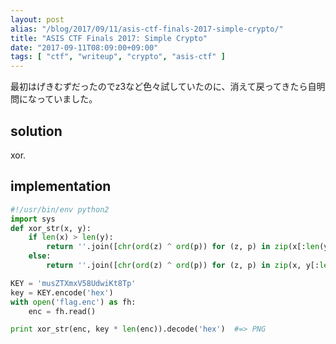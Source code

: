 ```yaml
---
layout: post
alias: "/blog/2017/09/11/asis-ctf-finals-2017-simple-crypto/"
title: "ASIS CTF Finals 2017: Simple Crypto"
date: "2017-09-11T08:09:00+09:00"
tags: [ "ctf", "writeup", "crypto", "asis-ctf" ]
---
```


最初はげきむずだったのでz3など色々試していたのに、消えて戻ってきたら自明問になっていました。

## solution

xor.

## implementation

``` python
#!/usr/bin/env python2
import sys
def xor_str(x, y):
    if len(x) > len(y):
        return ''.join([chr(ord(z) ^ ord(p)) for (z, p) in zip(x[:len(y)], y)])
    else:
        return ''.join([chr(ord(z) ^ ord(p)) for (z, p) in zip(x, y[:len(x)])])

KEY = 'musZTXmxV58UdwiKt8Tp'
key = KEY.encode('hex')
with open('flag.enc') as fh:
    enc = fh.read()

print xor_str(enc, key * len(enc)).decode('hex')  #=> PNG
```
